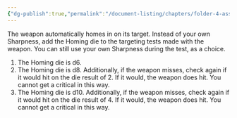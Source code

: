 ```yaml
---
{"dg-publish":true,"permalink":"/document-listing/chapters/folder-4-assembly/weapon-new-folder-main/weapon-tags-folder/tag-homing/"}
---
```


The weapon automatically homes in on its target. Instead of your own Sharpness, add the Homing die to the targeting tests made with the weapon. You can still use your own Sharpness during the test, as a choice.

1. The Homing die is d6.
2. The Homing die is d8. Additionally, if the weapon misses, check again if it would hit on the die result of 2. If it would, the weapon does hit. You cannot get a critical in this way.
3. The Homing die is d10. Additionally, if the weapon misses, check again if it would hit on the die result of 4. If it would, the weapon does hit. You cannot get a critical in this way.